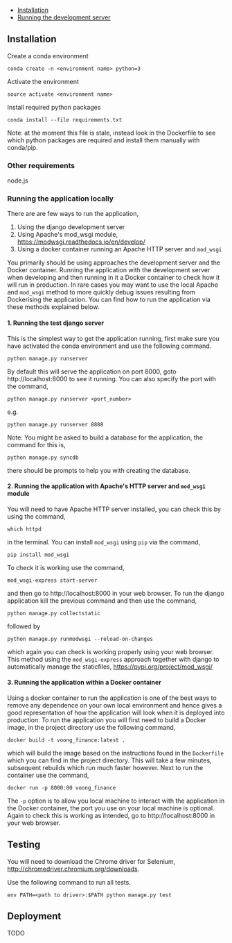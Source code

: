 * [Installation](#installation)
* [Running the development server](#1-running-the-test-django-server)

## Installation

Create a conda environment

`conda create -n <environment name> python=3`

Activate the environment

`source activate <environment name>`

Install required python packages

`conda install --file requirements.txt`

Note: at the moment this file is stale, instead look in the Dockerfile to see which python packages are required and install them manually with conda/pip.

### Other requirements
node.js

### Running the application locally
There are are few ways to run the application,
1. Using the django development server
2. Using Apache's mod_wsgi module, https://modwsgi.readthedocs.io/en/develop/
3. Using a docker container running an Apache HTTP server and `mod_wsgi`

You primarily should be using approaches the development server and the Docker container. Running the application with the development server when developing and then running in it a Docker container to check how it will run in production. In rare cases you may want to use the local Apache and `mod_wsgi` method to more quickly debug issues resulting from Dockerising the application. You can find how to run the application via these methods explained below.

#### 1. Running the test django server
This is the simplest way to get the application running, first make sure you have activated the conda environment and use the following command.

`python manage.py runserver`

By default this will serve the application on port 8000, goto http://localhost:8000 to see it running. You can also specify the port with the command,

`python manage.py runserver <port_number>`

e.g.

`python manage.py runserver 8888`

Note: You might be asked to build a database for the application, the command for this is, 

`python manage.py syncdb`

there should be prompts to help you with creating the database.

#### 2. Running the application with Apache's HTTP server and `mod_wsgi` module
You will need to have Apache HTTP server installed, you can check this by using the command,

`which httpd`

in the terminal. You can install `mod_wsgi` using `pip` via the command,

`pip install mod_wsgi`

To check it is working use the command, 

`mod_wsgi-express start-server`

and then go to http://localhost:8000 in your web browser. To run the django application kill the previous command and then use the command,

`python manage.py collectstatic`

followed by

`python manage.py runmodwsgi --reload-on-changes`

which again you can check is working properly using your web browser. This method using the `mod_wsgi-express` approach together with django to automatically manage the staticfiles, https://pypi.org/project/mod_wsgi/


#### 3. Running the application within a Docker container
Using a docker container to run the application is one of the best ways to remove any dependence on your own local environment and hence gives a good representation of how the application will look when it is deployed into production. To run the application you will first need to build a Docker image, in the project directory use the following command,

`docker build -t voong_finance:latest .`

which will build the image based on the instructions found in the `Dockerfile` which you can find in the project directory. This will take a few minutes, subsequent rebuilds which run much faster however. Next to run the container use the command,

`docker run -p 8000:80 voong_finance`

The `-p` option is to allow you local machine to interact with the application in the Docker container, the port you use on your local machine is optional. Again to check this is working as intended, go to http://localhost:8000 in your web browser.


## Testing

You will need to download the Chrome driver for Selenium, http://chromedriver.chromium.org/downloads.

Use the following command to run all tests.

`env PATH=<path to driver>:$PATH python manage.py test`

## Deployment

TODO
